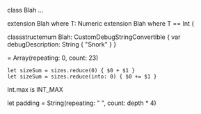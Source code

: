 
class Blah<T> ...

extension Blah where T: Numeric
extension Blah where T == Int {

classstructemum Blah: CustomDebugStringConvertible {
    var debugDescription: String {
        "Snork"
    }
}

= Array(repeating: 0, count: 23)

    let sizeSum = sizes.reduce(0) { $0 + $1 }
    let sizeSum = sizes.reduce(into: 0) { $0 += $1 }

Int.max is INT_MAX 

let padding = String(repeating: " ", count: depth * 4)

